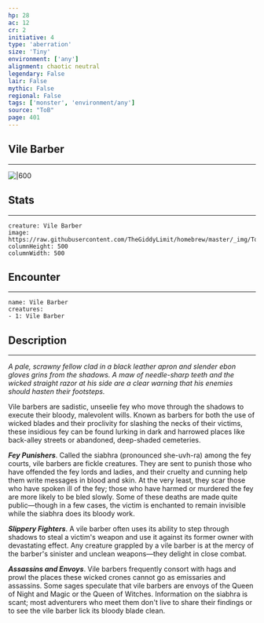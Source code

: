 ```yaml
---
hp: 28
ac: 12
cr: 2
initiative: 4
type: 'aberration'    
size: 'Tiny'
environment: ['any']
alignment: chaotic neutral
legendary: False
lair: False
mythic: False
regional: False
tags: ['monster', 'environment/any']
source: "ToB"
page: 401
---
```


## Vile Barber
---

![|600](https://raw.githubusercontent.com/TheGiddyLimit/homebrew/master/_img/ToB/Vile%20Barber.webp)

## Stats
---

```statblock
creature: Vile Barber
image: https://raw.githubusercontent.com/TheGiddyLimit/homebrew/master/_img/ToB/token/Vile%20Barber.png
columnHeight: 500
columnWidth: 500
```

## Encounter
---

```encounter-table
name: Vile Barber
creatures:
- 1: Vile Barber
```

## Description
---
_A pale, scrawny fellow clad in a black leather apron and slender ebon gloves grins from the shadows. A maw of needle-sharp teeth and the wicked straight razor at his side are a clear warning that his enemies should hasten their footsteps._

Vile barbers are sadistic, unseelie fey who move through the shadows to execute their bloody, malevolent wills. Known as barbers for both the use of wicked blades and their proclivity for slashing the necks of their victims, these insidious fey can be found lurking in dark and harrowed places like back-alley streets or abandoned, deep-shaded cemeteries.

**_Fey Punishers_**. Called the siabhra (pronounced she-uvh-ra) among the fey courts, vile barbers are fickle creatures. They are sent to punish those who have offended the fey lords and ladies, and their cruelty and cunning help them write messages in blood and skin. At the very least, they scar those who have spoken ill of the fey; those who have harmed or murdered the fey are more likely to be bled slowly. Some of these deaths are made quite public—though in a few cases, the victim is enchanted to remain invisible while the siabhra does its bloody work.

**_Slippery Fighters_**. A vile barber often uses its ability to step through shadows to steal a victim's weapon and use it against its former owner with devastating effect. Any creature grappled by a vile barber is at the mercy of the barber's sinister and unclean weapons—they delight in close combat.

**_Assassins and Envoys_**. Vile barbers frequently consort with hags and prowl the places these wicked crones cannot go as emissaries and assassins. Some sages speculate that vile barbers are envoys of the Queen of Night and Magic or the Queen of Witches. Information on the siabhra is scant; most adventurers who meet them don't live to share their findings or to see the vile barber lick its bloody blade clean.






